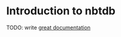 # Introduction to nbtdb

TODO: write [great documentation](http://jacobian.org/writing/what-to-write/)

